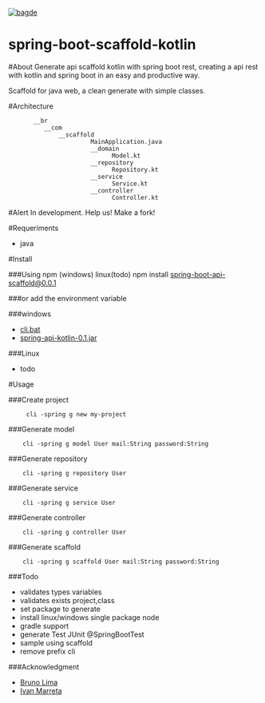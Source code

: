  [![bagde](https://codeship.com/projects/e4a1d8b0-8b71-0134-1c87-26c6b97868f1/status?branch=master)](https://codeship.com/projects/184622)
# spring-boot-scaffold-kotlin

#About
Generate api scaffold kotlin with spring boot rest, creating a api rest with kotlin and spring boot in an easy and productive way.

Scaffold for java web, a clean generate with simple classes.



#Architecture

           __br
              __com
                  __scaffold
                           MainApplication.java
                           __domain
                                 Model.kt
                           __repository
                                 Repository.kt
                           __service
                                 Service.kt
                           __controller
                                 Controller.kt
        
#Alert
In development. Help us! Make a fork!

#Requeriments
         
* java

#Install 

###Using npm (windows) linux(todo)
     npm install spring-boot-api-scaffold@0.0.1

###or add the environment variable

###windows
   * [cli.bat](cli.bat)
   * [spring-api-kotlin-0.1.jar]()

###Linux
   * todo


#Usage

###Create project

         cli -spring g new my-project

###Generate model
   
        cli -spring g model User mail:String password:String

###Generate repository

        cli -spring g repository User 

###Generate service
        
        cli -spring g service User
        
###Generate controller

        cli -spring g controller User
        
###Generate scaffold

        cli -spring g scaffold User mail:String password:String

###Todo

* validates types variables
* validates exists project,class
* set package to generate
* install linux/windows single package node
* gradle support
* generate Test JUnit @SpringBootTest
* sample using scaffold
* remove prefix cli

###Acknowledgment
         
 * [Bruno Lima](https://github.com/brunodles)
 * [Ivan Marreta](https://github.com/ivanmarreta)
       

